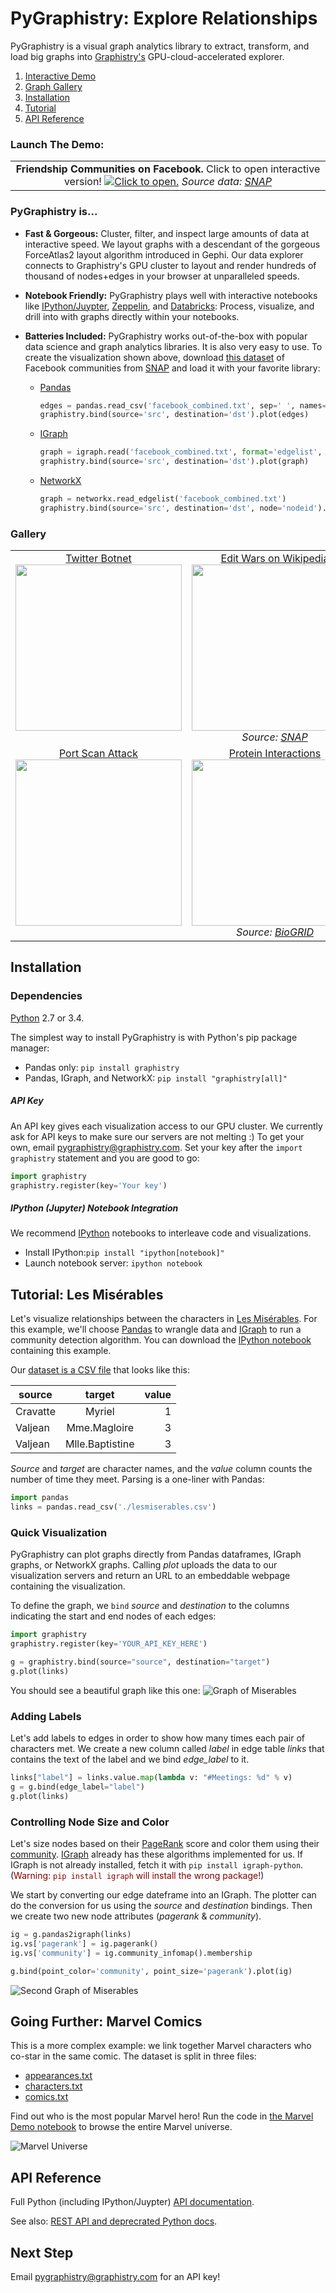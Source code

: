 # PyGraphistry: Explore Relationships

PyGraphistry is a visual graph analytics library to extract, transform, and load big graphs into [Graphistry's](http://www.graphistry.com) GPU-cloud-accelerated explorer.

1. [Interactive Demo](#launch-the-demo)
2. [Graph Gallery](#gallery)
3. [Installation](#installation)
4. [Tutorial](#tutorial-les-misérables)
5. [API Reference](#api-reference)

### Launch The Demo:

<table style="width:100%;">
  <tr valign="top">
    <td align="center"><b>Friendship Communities on Facebook.</b> Click to open interactive version! <a href="http://proxy-labs.graphistry.com/graph/graph.html?dataset=Facebook&info=true&menu=false&play=0&mapper=opentsdb&legend={%22title%22:%22%3Ch3%3EFacebook%20Friendships%20(Read-only%20Mode)%3C/h3%3E%22,%22subtitle%22:%22%3Cp%3ECreate%20your%20own%20visualizations%20with%20%3Ca%20href=\%22https://github.com/graphistry/pygraphistry/\%22%3EPyGraphistry%3C/a%3E.%3C/p%3E%22,%22nodes%22:%22People.%20Color%20indicates%20community%20and%20size%20shows%20popularity.%22,%22edges%22:%22Friendships%22}&static=true&contentKey=Facebook_Static&center=false&left=-1.51e+4&right=1.41e+4&top=-8.81e+3&bottom=7.55e+3"><img src="http://i.imgur.com/CvO12an.png" title="Click to open."></a>
    <em>Source data: <a href="http://snap.stanford.edu">SNAP</a></em>
	</td>
  </tr>
</table>

<!-- IFRAME VESION
### The Demo:

<table style="width:100%;">
  <tr valign="top">
    <td align="center"><b>Friendship Communities on Facebook.</b> (Read-only interactive version.)<br><iframe width="100%" height="500" src="http://proxy-labs.graphistry.com/graph/graph.html?dataset=Facebook&info=true&menu=false&play=0&mapper=opentsdb&legend={%22title%22:%22%3Ch3%3EFacebook%20Friendships%20(Read-only%20Mode)%3C/h3%3E%22,%22subtitle%22:%22%3Cp%3ECreate%20your%20own%20visualizations%20with%20%3Ca%20href=\%22https://github.com/graphistry/pygraphistry/\%22%3EPyGraphistry%3C/a%3E.%3C/p%3E%22,%22nodes%22:%22People.%20Color%20indicates%20community%20and%20size%20shows%20popularity.%22,%22edges%22:%22Friendships%22}&static=true&contentKey=Facebook_Static&center=false&left=-1.51e+4&right=1.41e+4&top=-8.81e+3&bottom=7.55e+3"></iframe><br></a>
    <em>Source data: <a href="http://snap.stanford.edu">SNAP</a></em>
	</td>
  </tr>
</table>
-->
	
### PyGraphistry is...

- **Fast & Gorgeous:** Cluster, filter, and inspect large amounts of data at interactive speed. We layout graphs with a descendant of the gorgeous ForceAtlas2 layout algorithm introduced in Gephi. Our data explorer connects to Graphistry's GPU cluster to layout and render hundreds of thousand of nodes+edges in your browser at unparalleled speeds.

-  **Notebook Friendly:** PyGraphistry plays well with interactive notebooks like [IPython/Juypter](http://ipython.org), [Zeppelin](https://zeppelin.incubator.apache.org/), and [Databricks](http://databricks.com): Process, visualize, and drill into with graphs directly within your notebooks.

- **Batteries Included:** PyGraphistry works out-of-the-box with popular data science and graph analytics libraries. It is also very easy to use. To create the visualization shown above, download  [this dataset](https://raw.githubusercontent.com/graphistry/pygraphistry/master/demos/data/facebook_combined.txt) of Facebook communities from [SNAP](http://snap.stanford.edu) and load it with your favorite library:

  - [Pandas](http://pandas.pydata.org)

     ```python
     edges = pandas.read_csv('facebook_combined.txt', sep=' ', names=['src', 'dst'])
     graphistry.bind(source='src', destination='dst').plot(edges)
     ```

  - [IGraph](http://igraph.org)

     ```python
     graph = igraph.read('facebook_combined.txt', format='edgelist', directed=False)
     graphistry.bind(source='src', destination='dst').plot(graph)
     ```

  - [NetworkX](https://networkx.github.io)

     ```python
     graph = networkx.read_edgelist('facebook_combined.txt')
     graphistry.bind(source='src', destination='dst', node='nodeid').plot(graph)
     ```

### Gallery

<table>
    <tr valign="top">
        <td width="33%" align="center"><a href="http://i.imgur.com/qm5MCqS.jpg">Twitter Botnet<br><img width="266" src="http://i.imgur.com/qm5MCqS.jpg"></a></td>
        <td width="33%" align="center"><a href="http://i.imgur.com/074zFve.png">Edit Wars on Wikipedia<br><img width="266" src="http://i.imgur.com/074zFve.png"></a><em>Source: <a href="http://snap.stanford.edu">SNAP</a></em></td>
        <td width="33%" align="center"><a href="http://i.imgur.com/GdT4yV6.jpg">Uber Trips in SF<br><img width="266" src="http://i.imgur.com/GdT4yV6.jpg"></a></td>
    </tr>
    <tr valign="top">
        <td width="33%" align="center"><a href="http://i.imgur.com/vKUDySw.png">Port Scan Attack<br><img width="266" src="http://i.imgur.com/vKUDySw.png"></a></td>
        <td width="33%" align="center"><a href="http://i.imgur.com/nrUHLFz.png">Protein Interactions <br><img width="266" src="http://i.imgur.com/nrUHLFz.png"></a><em>Source: <a href="http://thebiogrid.org">BioGRID</a></em></td>
        <td width="33%" align="center"><a href="http://i.imgur.com/0T0EKmD.png">Programming Languages<br><img width="266" src="http://i.imgur.com/0T0EKmD.png"></a><em>Source: <a href="http://lmeyerov.github.io/projects/socioplt/viz/index.html">Socio-PLT project</a></em></td>
    </tr>
</table>

## Installation

### Dependencies
[Python](https://www.python.org) 2.7 or 3.4. 

The simplest way to install PyGraphistry is with Python's pip package manager:

- Pandas only: `pip install graphistry`
- Pandas, IGraph, and NetworkX: `pip install "graphistry[all]"`

##### API Key
An API key gives each visualization access to our GPU cluster. We currently ask for API keys to make sure our servers are not melting :) To get your own, email [pygraphistry@graphistry.com](mailto:pygraphistry@graphistry.com). Set your key after the `import graphistry` statement and you are good to go:

```python
import graphistry
graphistry.register(key='Your key')
```

##### IPython (Jupyter) Notebook Integration

We recommend [IPython](http://ipython.org) notebooks to interleave code and visualizations.

- Install IPython:`pip install "ipython[notebook]"`
- Launch notebook server: `ipython notebook`

## Tutorial: Les Misérables

Let's visualize relationships between the characters in [Les Misérables](http://en.wikipedia.org/wiki/Les_Misérables).
For this example, we'll choose [Pandas](http://pandas.pydata.org) to wrangle data and [IGraph](http://igraph.org) to run a community detection algorithm. You can download the [IPython notebook](https://raw.githubusercontent.com/graphistry/pygraphistry/master/demos/MiserablesDemo.ipynb) containing this example.

Our [dataset is a CSV file](https://raw.githubusercontent.com/graphistry/pygraphistry/master/demos/data/lesmiserables.csv) that looks like this:

| source        | target        | value  |
| ------------- |:-------------:| ------:|
| Cravatte |	Myriel | 1
| Valjean	| Mme.Magloire | 3
| Valjean	| Mlle.Baptistine | 3

*Source* and *target* are character names, and the *value* column counts the number of time they meet. Parsing is a one-liner with Pandas:

```python
import pandas
links = pandas.read_csv('./lesmiserables.csv')
```

### Quick Visualization
PyGraphistry can plot graphs directly from Pandas dataframes, IGraph graphs, or NetworkX graphs. Calling *plot* uploads the data to our visualization servers and return an URL to an embeddable webpage containing the visualization.

To define the graph, we <code>bind</code> *source* and *destination* to the columns indicating the start and end nodes of each edges:

```python
import graphistry
graphistry.register(key='YOUR_API_KEY_HERE')

g = graphistry.bind(source="source", destination="target")
g.plot(links)
```

You should see a beautiful graph like this one:
![Graph of Miserables](http://i.imgur.com/dRHHTyK.png)

### Adding Labels

Let's add labels to edges in order to show how many times each pair of characters met. We create a new column called *label* in edge table *links* that contains the text of the label and we bind *edge_label* to it.

```python
links["label"] = links.value.map(lambda v: "#Meetings: %d" % v)
g = g.bind(edge_label="label")
g.plot(links)
```

### Controlling Node Size and Color
Let's size nodes based on their [PageRank](http://en.wikipedia.org/wiki/PageRank) score and color them using their [community](https://en.wikipedia.org/wiki/Community_structure). [IGraph](http://igraph.org/python/) already has these algorithms implemented for us. If IGraph is not already installed, fetch it with `pip install igraph-python`. (<span style="color:maroon">Warning: `pip install igraph` will install the wrong package!</span>)

We start by converting our edge dateframe into an IGraph. The plotter can do the conversion for us using the *source* and *destination* bindings. Then we create two new node attributes (*pagerank* & *community*).

```python
ig = g.pandas2igraph(links)
ig.vs['pagerank'] = ig.pagerank()
ig.vs['community'] = ig.community_infomap().membership

g.bind(point_color='community', point_size='pagerank').plot(ig)
```

![Second Graph of Miserables](http://i.imgur.com/P7fm5sn.png)

## Going Further: Marvel Comics

This is a more complex example: we link together Marvel characters who co-star in the same comic. The dataset is split in three files:

- [appearances.txt](https://raw.githubusercontent.com/graphistry/pygraphistry/master/demos/data/appearances.txt)
- [characters.txt](https://raw.githubusercontent.com/graphistry/pygraphistry/master/demos/data/characters.txt)
- [comics.txt](https://raw.githubusercontent.com/graphistry/pygraphistry/master/demos/data/comics.txt)

Find out who is the most popular Marvel hero! Run the code in [the Marvel Demo notebook](https://raw.githubusercontent.com/graphistry/pygraphistry/master/demos/MarvelTutorial.ipynb) to browse the entire Marvel universe.

![Marvel Universe](http://i.imgur.com/0rgPLg7.png)

## API Reference

Full Python (including IPython/Juypter) [API documentation](http://pygraphistry.readthedocs.org/en/latest/).

See also: [REST API and deprecrated Python docs](http://graphistry.com/api/api0.9.2.html#python).

## Next Step

Email [pygraphistry@graphistry.com](mailto:pygraphistry@graphistry.com) for an API key!

